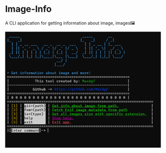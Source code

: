 # Image-Info
A CLI application for getting information about image, images🖼️

<img style="size: 200px;" src=".github/screen.png">
